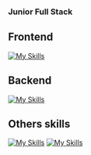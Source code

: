 ### Junior Full Stack
## Frontend
[![My Skills](https://skillicons.dev/icons?i=js,html,css,react,git)](https://skillicons.dev)
## Backend
[![My Skills](https://skillicons.dev/icons?i=nodejs,mongodb,expressjs)](https://skillicons.dev)
## Others skills
[![My Skills](https://skillicons.dev/icons?i=java,python,cpp,c,git)](https://skillicons.dev)
[![My Skills](https://skillicons.dev/icons?i=js,html,css,nodejs,java,python,react,cpp,c,mongodb,expressjs,git)](https://skillicons.dev)
<!---
SbleitZ/SbleitZ is a ✨ special ✨ repository because its `README.md` (this file) appears on your GitHub profile.
You can click the Preview link to take a look at your changes.
--->
